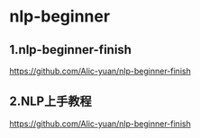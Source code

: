 # nlp-beginner
## 1.nlp-beginner-finish
https://github.com/Alic-yuan/nlp-beginner-finish

## 2.NLP上手教程
https://github.com/Alic-yuan/nlp-beginner-finish
